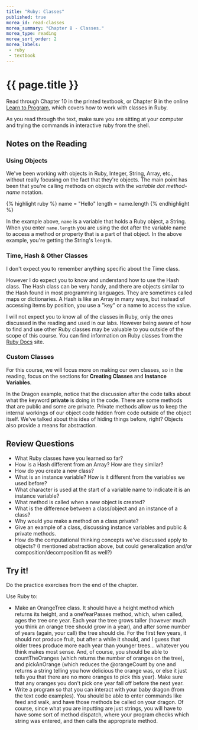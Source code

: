 ```yaml
---
title: "Ruby: Classes"
published: true
morea_id: read-classes
morea_summary: "Chapter 8 - Classes."
morea_type: reading
morea_sort_order: 2
morea_labels:
 - ruby
 - textbook
---
```


# {{ page.title }}
Read through Chapter 10 in the printed textbook, or Chapter 9 in the online [Learn to Program](https://pine.fm/LearnToProgram/chap_09.html), which covers how to work with classes in Ruby.

As you read through the text, make sure you are sitting at your computer and trying the commands in interactive ruby from the shell.  

## Notes on the Reading
### Using Objects
We've been working with objects in Ruby, Integer, String, Array, etc., without really focusing on the fact that they're objects.  The main point has been that you're calling methods on objects with the *variable dot method-name* notation.

{% highlight ruby %}
name = "Hello"
length = name.length
{% endhighlight %}

In the example above, `name` is a variable that holds a Ruby object, a String.  When you enter `name.length` you are using the dot after the variable name to access a method or property that is a part of that object.  In the above example, you're getting the String's `length`.

### Time, Hash & Other Classes
I don't expect you to remember anything specific about the Time class.  

However I do expect you to know and understand how to use the Hash class.  The Hash class can be very handy, and there are objects similar to the Hash found in most programming languages.  They are sometimes called maps or dictionaries.  A Hash is like an Array in many ways, but instead of accessing items by position, you use a "key" or a name to access the value.

I will not expect you to know all of the classes in Ruby, only the ones discussed in the reading and used in our labs.  However being aware of how to find and use other Ruby classes may be valuable to you outside of the scope of this course.  You can find information on Ruby classes from the [Ruby Docs](http://ruby-doc.com/docs/ProgrammingRuby/html/builtins.html) site.

### Custom Classes
For this course, we will focus more on making our own classes, so in the reading, focus on the sections for __Creating Classes__ and __Instance Variables__.

In the Dragon example, notice that the discussion after the code talks about what the keyword __private__ is doing in the code.  There are some methods that are public and some are private.  Private methods allow us to keep the internal workings of our object code hidden from code outside of the object itself.  We've talked about this idea of hiding things before, right?  Objects also provide a means for abstraction.  

## Review Questions

- What Ruby classes have you learned so far?
- How is a Hash different from an Array?  How are they similar?
- How do you create a new class?
- What is an instance variable?  How is it different from the variables we used before?
- What character is used at the start of a variable name to indicate it is an instance variable?
- What method is called when a new object is created?
- What is the difference between a class/object and an instance of a class?
- Why would you make a method on a class private?  
- Give an example of a class, discussing instance variables and public & private methods.
- How do the computational thinking concepts we've discussed apply to objects?  (I mentioned abstraction above, but could generalization and/or composition/decomposition fit as well?)

## Try it!
Do the practice exercises from the end of the chapter.

Use Ruby to:

- Make an OrangeTree class. It should have a  height method which returns its height, and a  oneYearPasses method, which, when called, ages the tree one year. Each year the tree grows taller (however much you think an orange tree should grow in a year), and after some number of years (again, your call) the tree should die. For the first few years, it should not produce fruit, but after a while it should, and I guess that older trees produce more each year than younger trees... whatever you think makes most sense. And, of course, you should be able to countTheOranges (which returns the number of oranges on the tree), and pickAnOrange (which reduces the @orangeCount by one and returns a string telling you how delicious the orange was, or else it just tells you that there are no more oranges to pick this year). Make sure that any oranges you don't pick one year fall off before the next year.
- Write a program so that you can interact with your baby dragon (from the text code examples). You should be able to enter commands like  feed and walk, and have those methods be called on your dragon. Of course, since what you are inputting are just strings, you will have to have some sort of method dispatch, where your program checks which string was entered, and then calls the appropriate method.
